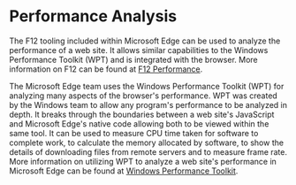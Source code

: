 # Performance Analysis
The F12 tooling included within Microsoft Edge can be used to analyze the performance of a web site. It allows similar capabilities to the Windows Performance Toolkit (WPT) and is integrated with the browser. More information on F12 can be found at [F12 Performance](..\..\f12-devtools-guide). 

The Microsoft Edge team uses the Windows Performance Toolkit (WPT) for analyzing many aspects of the browser's performance. WPT was created by the Windows team to allow any program's performance to be analyzed in depth. It breaks through the boundaries between a web site's JavaScript and Microsoft Edge's native code allowing both to be viewed within the same tool. It can be used to measure CPU time taken for software to complete work, to calculate the memory allocated by software, to show the details of downloading files from remote servers and to measure frame rate. More information on utilizing WPT to analyze a web site's performance in Microsoft Edge can be found at [Windows Performance Toolkit](windows-performance-toolkit).
